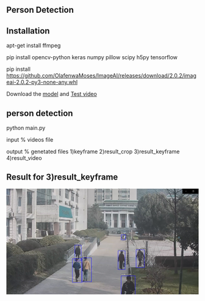 ## Person Detection
## Installation
apt-get install ffmpeg

pip install opencv-python keras numpy pillow scipy h5py tensorflow

pip install https://github.com/OlafenwaMoses/ImageAI/releases/download/2.0.2/imageai-2.0.2-py3-none-any.whl

Download the [model](https://pan.baidu.com/s/1A6d2qrrUZ99rKOhX4w9DGA) and [Test video](https://pan.baidu.com/s/1AD2YAQWuiY9DgLtJpRT3kw)  

## person detection
python main.py 

input % videos file

output % genetated files 1)keyframe 2)result_crop 3)result_keyframe 4)result_video

## Result for 3)result_keyframe
![](https://github.com/xiaowang1516/Person_Detection_for_videos/blob/master/Result.jpg)

